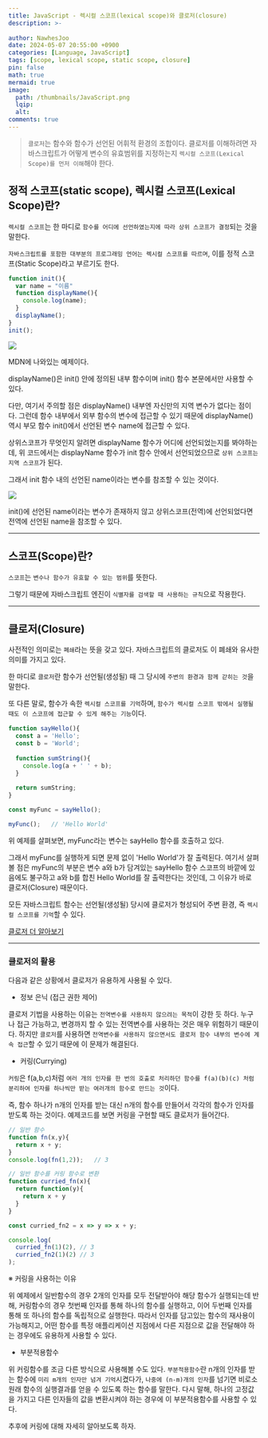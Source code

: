 ```yaml
---
title: JavaScript - 렉시컬 스코프(lexical scope)와 클로저(closure)
description: >-
  
author: NawhesJoo
date: 2024-05-07 20:55:00 +0900
categories: [Language, JavaScript]
tags: [scope, lexical scope, static scope, closure]
pin: false
math: true
mermaid: true
image:
  path: /thumbnails/JavaScript.png
  lqip: 
  alt: 
comments: true
---
```



> `클로저`는 함수와 함수가 선언된 어휘적 환경의 조합이다. 클로저를 이해하려면 자바스크립트가 어떻게 변수의 유효범위를 지정하는지 `렉시컬 스코프(Lexical Scope)를 먼저 이해`해야 한다.

## 정적 스코프(static scope), 렉시컬 스코프(Lexical Scope)란?

`렉시컬 스코프`는 한 마디로 `함수를 어디에 선언하였는지에 따라 상위 스코프가 결정`되는 것을 말한다.

`자바스크립트를 포함한 대부분의 프로그래밍 언어는 렉시컬 스코프를 따르며`, 이를 정적 스코프(Static Scope)라고 부르기도 한다.

```javascript
function init(){
  var name = "이름"
  function displayName(){
    console.log(name);
  }
  displayName();
}
init();
```

![](https://velog.velcdn.com/images/nawhes_joo/post/f0792525-cf29-43d3-90da-c9024e044df6/image.png)


MDN에 나와있는 예제이다.

displayName()은 init() 안에 정의된 내부 함수이며 init() 함수 본문에서만 사용할 수 있다.

다만, 여기서 주의할 점은 displayName() 내부엔 자신만의 지역 변수가 없다는 점이다. 그런데 함수 내부에서 외부 함수의 변수에 접근할 수 있기 때문에 displayName() 역시 부모 함수 init()에서 선언된 변수 name에 접근할 수 있다.

상위스코프가 무엇인지 알려면 displayName 함수가 어디에 선언되었는지를 봐야하는데, 위 코드에서는 displayName 함수가 init 함수 안에서 선언되었으므로 `상위 스코프는 지역 스코프`가 된다.

그래서 init 함수 내의 선언된 name이라는 변수를 참조할 수 있는 것이다.

![](https://velog.velcdn.com/images/nawhes_joo/post/456eeb1b-00be-426d-8749-d8e823a3be32/image.png)


init()에 선언된 name이라는 변수가 존재하지 않고 상위스코프(전역)에 선언되었다면 전역에 선언된 name을 참조할 수 있다.

---

## 스코프(Scope)란?

`스코프`는 `변수나 함수가 유효할 수 있는 범위`를 뜻한다.

그렇기 때문에 자바스크립트 엔진이 `식별자를 검색할 때 사용하는 규칙`으로 작용한다.

---

## 클로저(Closure)

사전적인 의미로는 `폐쇄`라는 뜻을 갖고 있다.
자바스크립트의 클로저도 이 폐쇄와 유사한 의미를 가지고 있다.

한 마디로 `클로저`란 함수가 선언될(생성될) 때 그 당시에 `주변의 환경과 함께 갇히는 것`을 말한다.

또 다른 말로, 함수가 속한 `렉시컬 스코프를 기억`하며, `함수가 렉시컬 스코프 밖에서 실행될 때도 이 스코프에 접근할 수 있게 해주는 기능`이다.

```javascript
function sayHello(){
  const a = 'Hello';
  const b = 'World';
  
  function sumString(){
    console.log(a + ' ' + b);
  }
  
  return sumString;
}

const myFunc = sayHello();

myFunc();	// 'Hello World'
```

위 예제를 살펴보면, myFunc라는 변수는 sayHello 함수를 호출하고 있다.

그래서 myFunc를 실행하게 되면 문제 없이 'Hello World'가 잘 출력된다. 여기서 살펴볼 점은 myFunc의 부분은 변수 a와 b가 담겨있는 sayHello 함수 스코프의 바깥에 있음에도 불구하고 a와 b를 합친 Hello World를 잘 출력한다는 것인데, 그 이유가 바로 클로저(Closure) 때문이다.

모든 자바스크립트 함수는 선언될(생성될) 당시에 클로저가 형성되어 주변 환경, 즉 `렉시컬 스코프를 기억`할 수 있다.

[클로저 더 알아보기](https://nawhes.techblog.doubleuem.com/posts/JavaScript-closure/)

---

### 클로저의 활용

다음과 같은 상황에서 클로저가 유용하게 사용될 수 있다.

- 정보 은닉 (접근 권한 제어)

클로저 기법을 사용하는 이유는 `전역변수를 사용하지 않으려는 목적`이 강한 듯 하다.
누구나 접근 가능하고, 변경까지 할 수 있는 전역변수를 사용하는 것은 매우 위험하기 때문이다.
하지만 `클로저`를 사용하면 `전역변수를 사용하지 않으면서도 클로저 함수 내부의 변수에 계속 접근`할 수 있기 때문에 이 문제가 해결된다.


- 커링(Currying)

`커링`은 f(a,b,c)처럼 `여러 개의 인자를 한 번의 호출로 처리하던 함수를 f(a)(b)(c) 처럼 분리하여 인자를 하나씩만 받는 여러개의 함수로 만드는 것`이다.

즉, 함수 하나가 n개의 인자를 받는 대신 n개의 함수를 만들어서 각각의 함수가 인자를 받도록 하는 것이다.
예제코드를 보면 커링을 구현할 때도 클로저가 들어간다.

```javascript
// 일반 함수
function fn(x,y){
  return x + y;
}
console.log(fn(1,2));	// 3

// 일반 함수를 커링 함수로 변환
function curried_fn(x){
  return function(y){
    return x + y
  }
}

const curried_fn2 = x => y => x + y;

console.log(
  curried_fn(1)(2),	// 3
  curried_fn2(1)(2)	// 3
);
```

※ 커링을 사용하는 이유

위 예제에서 일반함수의 경우 2개의 인자를 모두 전달받아야 해당 함수가 실행되는데 반해, 커링함수의 경우 첫번째 인자를 통해 하나의 함수를 실행하고, 이어 두번째 인자를 통해 또 하나의 함수를 독립적으로 실행한다. 따라서 인자를 담고있는 함수의 재사용이 가능해지고, 어떤 함수를 특정 애플리케이션 지점에서 다른 지점으로 값을 전달해야 하는 경우에도 유용하게 사용할 수 있다.


- 부분적용함수

위 커링함수를 조금 다른 방식으로 사용해볼 수도 있다.
`부분적용함수`란 n개의 인자를 받는 함수에 `미리 m개의 인자만 넘겨 기억`시켰다가, `나중에 (n-m)개의 인자`를 넘기면 비로소 원래 함수의 실행결과를 얻을 수 있도록 하는 함수를 말한다.
다시 말해, 하나의 고정값을 가지고 다른 인자들의 값을 변환시켜야 하는 경우에 이 부분적용함수를 사용할 수 있다.

추후에 커링에 대해 자세히 알아보도록 하자.